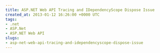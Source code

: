 ```yaml
---
title: ASP.NET Web API Tracing and IDependencyScope Dispose Issue
created_at: 2013-01-12 16:26:00 +0000 UTC
tags:
- .net
- ASP.Net
- ASP.NET Web API
slugs:
- asp-net-web-api-tracing-and-idependencyscope-dispose-issue
---
```

